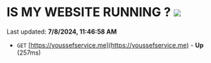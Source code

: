 # IS MY WEBSITE RUNNING ? [![](https://img.shields.io/static/v1?label=Sponsor&message=%E2%9D%A4&logo=GitHub&color=%23fe8e86)](https://github.com/sponsors/Youssef-Lehmam)

Last updated: **7/8/2024, 11:46:58 AM**

- `GET` [https://youssefservice.me](https://youssefservice.me) - **Up** (257ms)
